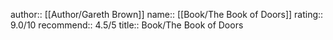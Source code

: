 author:: [[Author/Gareth Brown]]
name:: [[Book/The Book of Doors]]
rating:: 9.0/10
recommend:: 4.5/5
title:: Book/The Book of Doors
